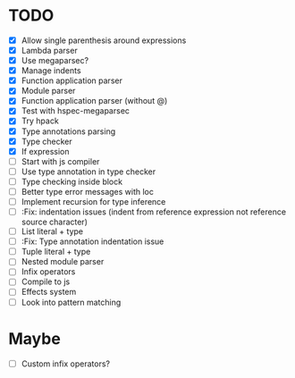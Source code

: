 # TODO
  - [X] Allow single parenthesis around expressions
  - [X] Lambda parser
  - [X] Use megaparsec?
  - [X] Manage indents
  - [X] Function application parser
  - [X] Module parser
  - [X] Function application parser (without @)
  - [X] Test with hspec-megaparsec
  - [X] Try hpack
  - [X] Type annotations parsing
  - [X] Type checker
  - [X] If expression
  - [ ] Start with js compiler
  - [ ] Use type annotation in type checker
  - [ ] Type checking inside block
  - [ ] Better type error messages with loc
  - [ ] Implement recursion for type inference
  - [ ] :Fix: indentation issues (indent from reference expression not reference source character)
  - [ ] List literal + type
  - [ ] :Fix: Type annotation indentation issue
  - [ ] Tuple literal + type
  - [ ] Nested module parser
  - [ ] Infix operators
  - [ ] Compile to js
  - [ ] Effects system
  - [ ] Look into pattern matching

# Maybe
  - [ ] Custom infix operators?

